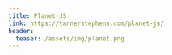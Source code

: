 ```yaml
---
title: Planet-JS
link: https://tannerstephens.com/planet-js/
header:
  teaser: /assets/img/planet.png
---
```

